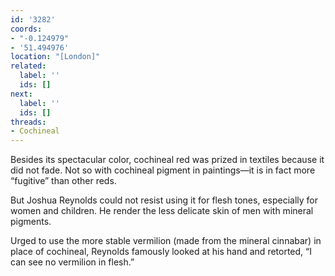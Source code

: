 ```yaml
---
id: '3282'
coords:
- "-0.124979"
- '51.494976'
location: "[London]"
related:
  label: ''
  ids: []
next:
  label: ''
  ids: []
threads:
- Cochineal
---
```


Besides its spectacular color, cochineal red was prized in textiles because it did not fade. Not so with cochineal pigment in paintings—it is in fact more “fugitive” than other reds.

But Joshua Reynolds could not resist using it for flesh tones, especially for women and children. He render the less delicate skin of men with mineral pigments.

Urged to use the more stable vermilion (made from the mineral cinnabar) in place of cochineal, Reynolds famously looked at his hand and retorted, “I can see no vermilion in flesh.”
